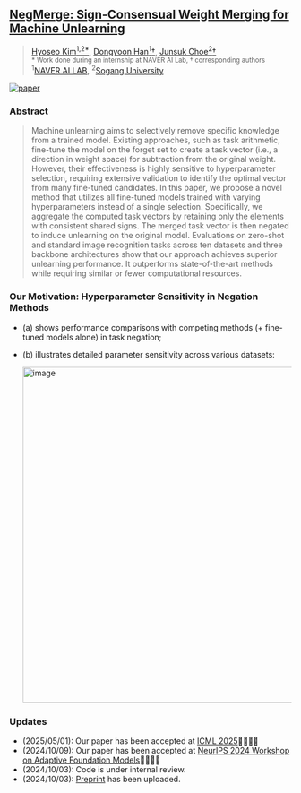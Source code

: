 ## [NegMerge: Sign-Consensual Weight Merging for Machine Unlearning](https://arxiv.org/abs/2410.05583)

> [Hyoseo Kim<sup>1,2*](https://sites.google.com/view/hyoseokim), [Dongyoon Han<sup>1</sup>&dagger;](https://dongyoonhan.github.io/), [Junsuk Choe<sup>2</sup>&dagger;](https://sites.google.com/site/junsukchoe/) <br>
> <sup> * Work done during an internship at NAVER AI Lab, &dagger; corresponding authors </sup> <br>
> <sup>1</sup>[NAVER AI LAB](https://naver-career.gitbook.io/en/teams/clova-cic/ai-lab), <sup>2</sup>[Sogang University](https://www.sogang.ac.kr/ko/home)

[![paper](https://img.shields.io/badge/arXiv-Paper-red.svg)](https://arxiv.org/abs/2410.05583)

### Abstract
>Machine unlearning aims to selectively remove specific knowledge from a trained model. Existing approaches, such as task arithmetic, fine-tune the model on the forget set to create a task vector (i.e., a direction in weight space) for subtraction from the original weight. However, their effectiveness is highly sensitive to hyperparameter selection, requiring extensive validation to identify the optimal vector from many fine-tuned candidates. In this paper, we propose a novel method that utilizes all fine-tuned models trained with varying hyperparameters instead of a single selection. Specifically, we aggregate the computed task vectors by retaining only the elements with consistent shared signs. The merged task vector is then negated to induce unlearning on the original model. Evaluations on zero-shot and standard image recognition tasks across ten datasets and three backbone architectures show that our approach achieves superior unlearning performance. It outperforms state-of-the-art methods while requiring similar or fewer computational resources.


### Our Motivation: Hyperparameter Sensitivity in Negation Methods
- (a) shows performance comparisons with competing methods (+ fine-tuned models alone) in task negation;
- (b) illustrates detailed parameter sensitivity across various datasets:

  <img width="600" alt="image" src="https://github.com/user-attachments/assets/c193ba98-3927-4e03-bc73-a53df6db3e63">
  
### Updates
* (2025/05/01): Our paper has been accepted at [ICML 2025](https://icml.cc/)🎉🎉🎉🎉
* (2024/10/09): Our paper has been accepted at [NeurIPS 2024 Workshop on Adaptive Foundation Models](https://adaptive-foundation-models.org/)🎉🎉🎉🎉
* (2024/10/03): Code is under internal review.
* (2024/10/03): [Preprint](https://arxiv.org/abs/2410.05583) has been uploaded.
